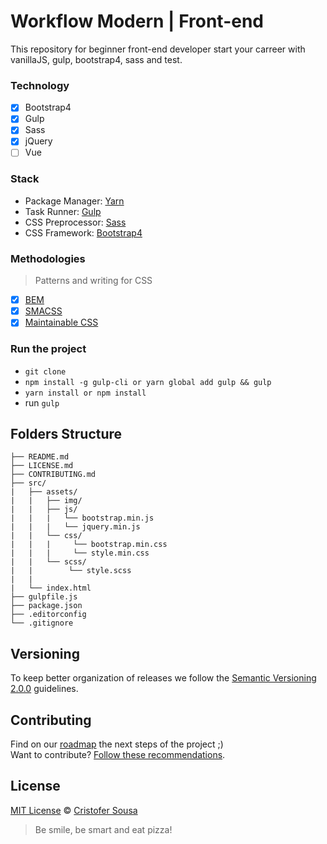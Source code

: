 # Workflow Modern | Front-end

This repository for beginner front-end developer start your carreer with vanillaJS, gulp, bootstrap4, sass and test.

### Technology

- [x] Bootstrap4
- [x] Gulp
- [x] Sass
- [x] jQuery
- [ ] Vue

### Stack
- Package Manager: [Yarn](https://yarnpkg.com/pt-BR/)
- Task Runner: [Gulp](http://gulpjs.com/)
- CSS Preprocessor: [Sass](http://stylus-lang.com/)
- CSS Framework: [Bootstrap4](https://v4-alpha.getbootstrap.com/)

### Methodologies
> Patterns and writing for CSS

- [x] [BEM](http://getbem.com/introduction/)
- [x] [SMACSS](https://smacss.com/)
- [x] [Maintainable CSS](https://maintainablecss.com/)

### Run the project

- `git clone`
- `npm install -g gulp-cli or yarn global add gulp && gulp`
- `yarn install or npm install`
- run `gulp `


## Folders Structure


	├── README.md
	├── LICENSE.md
	├── CONTRIBUTING.md
	├── src/
	|   ├── assets/
	|   |   ├── img/
	|   |   ├── js/
	|   |   |   └── bootstrap.min.js
    |   |   |   └── jquery.min.js
    |   |   └── css/
    |   |   |     └── bootstrap.min.css
    |   |   |     └── style.min.css   
	|   |   └── scss/
	|   |        └── style.scss
    |   |          
	|   └── index.html
	├── gulpfile.js
	├── package.json
	├── .editorconfig
	└── .gitignore

<!--## Automatic Tasks (in progress)

 - `$ gulp build`: Compile, concat and minify all files.
- `$ gulp server`: Watch the files to build and start a static server. -->

## Versioning

To keep better organization of releases we follow the [Semantic Versioning 2.0.0](http://semver.org/) guidelines.

## Contributing
Find on our [roadmap](https://github.com/cristofersousa/modern-frontend/issues) the next steps of the project ;)
<br>
Want to contribute? [Follow these recommendations](https://github.com/cristofersousa/modern-frontend/blob/master/CONTRIBUTING.md).

## License
[MIT License](https://github.com/cristofersousa/modern-frontend/blob/master/LICENSE.md) © [Cristofer Sousa](http://cristofersousa.com.br/)


> Be smile, be smart and eat pizza!
